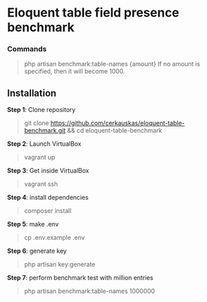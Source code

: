# Eloquent table field presence benchmark

### Commands
> php artisan benchmark:table-names {amount}
If no amount is specified, then it will become 1000.

## Installation
**Step 1**: Clone repository
> git clone https://github.com/cerkauskas/eloquent-table-benchmark.git && cd eloquent-table-benchmark

**Step 2**: Launch VirtualBox
> vagrant up

**Step 3**: Get inside VirtualBox
> vagrant ssh

**Step 4**: install dependencies
> composer install

**Step 5**: make .env
> cp .env.example .env

**Step 6**: generate key
> php artisan key:generate

**Step 7**: perform benchmark test with million entries
> php artisan benchmark:table-names 1000000
